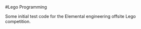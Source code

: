 #Lego Programming

Some initial test code for the Elemental engineering offsite Lego competition.


